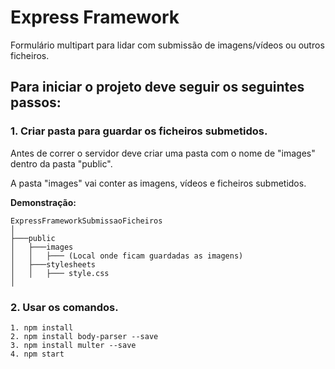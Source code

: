 # Express Framework
  Formulário multipart para lidar com submissão de
  imagens/vídeos ou outros ficheiros.

## Para iniciar o projeto deve seguir os seguintes passos:
  
  ### 1. Criar pasta para guardar os ficheiros submetidos.
  Antes de correr o servidor deve criar uma pasta com o nome de "images" dentro da pasta "public".
  
  A pasta "images" vai conter as imagens, vídeos e ficheiros submetidos.
   
  **Demonstração:**
   
   
    ExpressFrameworkSubmissaoFicheiros
    │
    ├───public  
    │   ├───images
    │   │   ├─── (Local onde ficam guardadas as imagens)
    │   ├───stylesheets
    │   │   ├─── style.css
    │
  
  
  ### 2. Usar os comandos.
    1. npm install
    2. npm install body-parser --save
    3. npm install multer --save
    4. npm start

